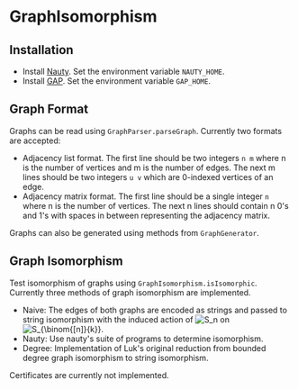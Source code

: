 # GraphIsomorphism

## Installation

- Install [Nauty](https://pallini.di.uniroma1.it/). Set the environment variable `NAUTY_HOME`.
- Install [GAP](https://www.gap-system.org/Manuals/doc/ref/chap0.html). Set the environment variable `GAP_HOME`.

## Graph Format
Graphs can be read using `GraphParser.parseGraph`. Currently two formats are accepted:
- Adjacency list format. The first line should be two integers `n m` where n is the number of vertices and m is the number of edges. The next m lines should be two integers `u v` which are 0-indexed vertices of an edge.
- Adjacency matrix format. The first line should be a single integer `n` where n is the number of vertices. The next n lines should contain n 0's and 1's with spaces in between representing the adjacency matrix.

Graphs can also be generated using methods from `GraphGenerator`.

## Graph Isomorphism
Test isomorphism of graphs using `GraphIsomorphism.isIsomorphic`. Currently three methods of graph isomorphism are implemented.

- Naive: The edges of both graphs are encoded as strings and passed to string isomorphism with the induced action of ![S_n](https://latex.codecogs.com/svg.image?S_n) on ![S_{\binom{[n]}{k}}](https://latex.codecogs.com/svg.image?S_{\binom{[n]}{k}}).
- Nauty: Use nauty's suite of programs to determine isomorphism.
- Degree: Implementation of Luk's original reduction from bounded degree graph isomorphism to string isomorphism.

Certificates are currently not implemented.